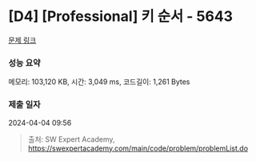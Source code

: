 # [D4] [Professional] 키 순서 - 5643 

[문제 링크](https://swexpertacademy.com/main/code/problem/problemDetail.do?contestProbId=AWXQsLWKd5cDFAUo) 

### 성능 요약

메모리: 103,120 KB, 시간: 3,049 ms, 코드길이: 1,261 Bytes

### 제출 일자

2024-04-04 09:56



> 출처: SW Expert Academy, https://swexpertacademy.com/main/code/problem/problemList.do